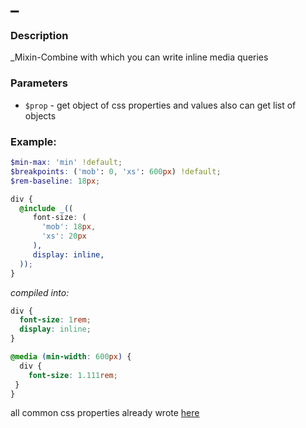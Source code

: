 # _

### Description

_Mixin-Combine with which you can write inline media queries

### Parameters
- `$prop` - get object of css properties and values also can get list of objects

### Example:
```scss
$min-max: 'min' !default;
$breakpoints: ('mob': 0, 'xs': 600px) !default;
$rem-baseline: 18px;

div {
  @include _((
     font-size: (
       'mob': 18px,
       'xs': 20px
     ),
     display: inline,
  ));
}
```
_compiled into:_
```css
div {
  font-size: 1rem;
  display: inline;
}

@media (min-width: 600px) {
  div {
    font-size: 1.111rem;
 }
}
```

all common css properties already wrote [here](https://github.com/propellerads/cd-templates/tree/main/scss/src/mixins/common)